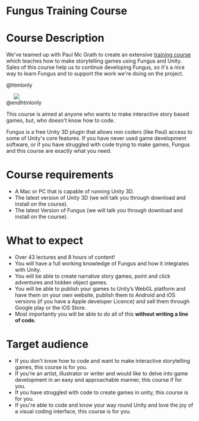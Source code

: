 # Fungus Training Course

# Course Description

We've teamed up with Paul Mc Grath to create an extensive [training course] which teaches how to make storytelling games using Fungus and Unity. Sales of this course help us to continue developing Fungus, so it's a nice way to learn Fungus and to support the work we're doing on the project.

@htmlonly
<div>
<a target="_blank" href="https://www.udemy.com/make-interactive-games-with-fungus-unity3d-no-coding-required/?couponCode=FungusDiscount2016"><img hspace="20" src="./training.png"></a>
</div>
@endhtmlonly

This course is aimed at anyone who wants to make interactive story based games, but, who doesn't know how to code.

Fungus is a free Unity 3D plugin that allows non coders (like Paul) access to some of Unity's core features. If you have never used game development software, or if you have struggled with code trying to make games, Fungus and this course are exactly what you need.

# Course requirements

- A Mac or PC that is capable of running Unity 3D.
- The latest version of Unity 3D (we will talk you through download and install on the course).
- The latest Version of Fungus (we will talk you through download and install on the course).

# What to expect

- Over 43 lectures and 8 hours of content!
- You will have a full working knowledge of Fungus and how it integrates with Unity.
- You will be able to create narrative story games, point and click adventures and hidden object games.
- You will be able to publish your games to Unity’s WebGL platform and have them on your own website, publish them to Android and iOS versions (if you have a Apple developer Licence) and sell them through Google play or the iOS Store.
- Most importantly you will be able to do all of this **without writing a line of code.**

# Target audience

- If you don’t know how to code and want to make interactive storytelling games, this course is for you.
- If you’re an artist, illustrator or writer and would like to delve into game development in an easy and approachable manner, this course if for you.
- If you have struggled with code to create games in unity, this course is for you.
- If you're able to code and know your way round Unity and love the joy of a visual coding interface, this course is for you.

[training course]: https://www.udemy.com/make-interactive-games-with-fungus-unity3d-no-coding-required/?couponCode=FungusDiscount2016

[img training]: https://github.com/snozbot/fungus/raw/master/Docs/resources/training_course/training.png
